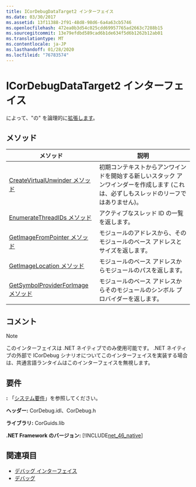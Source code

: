 ```yaml
---
title: ICorDebugDataTarget2 インターフェイス
ms.date: 03/30/2017
ms.assetid: 13f11388-2f91-48d8-98d6-6a4a63cb5746
ms.openlocfilehash: 472ea0b3d54c025cdd69957765ad2663c7288b15
ms.sourcegitcommit: 13e79efdbd589cad6b1de634f5d6b1262b12ab01
ms.translationtype: MT
ms.contentlocale: ja-JP
ms.lasthandoff: 01/28/2020
ms.locfileid: "76783574"
---
```

# <a name="icordebugdatatarget2-interface"></a>ICorDebugDataTarget2 インターフェイス
によって、"の" を論理的に[拡張します](icordebugdatatarget-interface.md)。  
  
## <a name="methods"></a>メソッド  
  
|メソッド|説明|  
|------------|-----------------|  
|[CreateVirtualUnwinder メソッド](icordebugdatatarget2-createvirtualunwinder-method.md)|初期コンテキストからアンワインドを開始する新しいスタック アンワインダーを作成します (これは、必ずしもスレッドのリーフではありません)。|  
|[EnumerateThreadIDs メソッド](icordebugdatatarget2-enumeratethreadids-method.md)|アクティブなスレッド ID の一覧を返します。|  
|[GetImageFromPointer メソッド](icordebugdatatarget2-getimagefrompointer-method.md)|モジュールのアドレスから、そのモジュールのベース アドレスとサイズを返します。|  
|[GetImageLocation メソッド](icordebugdatatarget2-getimagelocation-method.md)|モジュールのベース アドレスからモジュールのパスを返します。|  
|[GetSymbolProviderForImage メソッド](icordebugdatatarget2-getsymbolproviderforimage-method.md)|モジュールのベース アドレスからそのモジュールのシンボル プロバイダーを返します。|  
  
## <a name="remarks"></a>コメント  
  
> [!NOTE]
> このインターフェイスは .NET ネイティブでのみ使用可能です。 .NET ネイティブの外部で ICorDebug シナリオについてこのインターフェイスを実装する場合は、共通言語ランタイムはこのインターフェイスを無視します。  
  
## <a name="requirements"></a>要件  
 **:** 「[システム要件](../../../../docs/framework/get-started/system-requirements.md)」を参照してください。  
  
 **ヘッダー:** CorDebug.idl、CorDebug.h  
  
 **ライブラリ:** CorGuids.lib  
  
 **.NET Framework のバージョン:** [!INCLUDE[net_46_native](../../../../includes/net-46-native-md.md)]  
  
## <a name="see-also"></a>関連項目

- [デバッグ インターフェイス](debugging-interfaces.md)
- [デバッグ](index.md)
